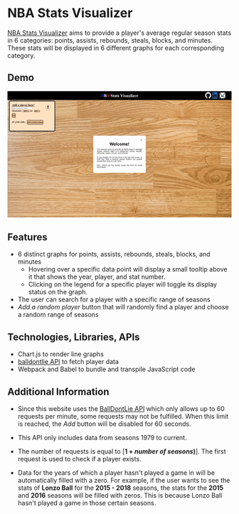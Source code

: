 # NBA Stats Visualizer

[NBA Stats Visualizer](https://deli123.github.io/NBA-Stats-Visualizer/) aims to provide a player's average regular season
stats in 6 categories: points, assists, rebounds, steals, blocks, and minutes.  
These stats will be displayed in 6 different graphs for each corresponding category.

## Demo

![alt text](demo.gif)

## Features
- 6 distinct graphs for points, assists, rebounds, steals, blocks, and minutes
  - Hovering over a specific data point will display a small tooltip above it that shows the year, player, and stat number.
  - Clicking on the legend for a specific player will toggle its display status on the graph.
- The user can search for a player with a specific range of seasons
- *Add a random player* button that will randomly find a player and choose a random range of seasons

## Technologies, Libraries, APIs
- Chart.js to render line graphs
- [balldontlie API](https://www.balldontlie.io) to fetch player data
- Webpack and Babel to bundle and transpile JavaScript code

## Additional Information
- Since this website uses the [BallDontLie API](https://www.balldontlie.io) which only allows up to 60 requests per minute, some requests may not be fulfilled. When this limit is reached, the *Add* button will be disabled for 60 seconds.

- This API only includes data from seasons 1979 to current.
  
- The number of requests is equal to [**1 + *number of seasons*)**]. The first request is used to check if a player exists.  

- Data for the years of which a player hasn't played a game in will be automatically filled with a zero.
For example, if the user wants to see the stats of **Lonzo Ball** for the **2015 - 2018** seasons, the stats for the **2015** and **2016** seasons will be filled with zeros. This is because Lonzo Ball hasn't played a game in those certain seasons.
